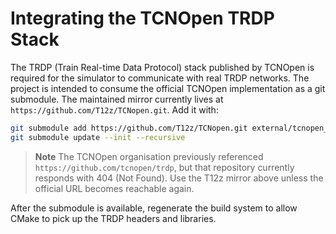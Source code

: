 # Integrating the TCNOpen TRDP Stack

The TRDP (Train Real-time Data Protocol) stack published by TCNOpen is
required for the simulator to communicate with real TRDP networks. The
project is intended to consume the official TCNOpen implementation as a git
submodule. The maintained mirror currently lives at
`https://github.com/T12z/TCNopen.git`. Add it with:

```bash
git submodule add https://github.com/T12z/TCNopen.git external/tcnopen_trdp
git submodule update --init --recursive
```

> **Note**
> The TCNOpen organisation previously referenced
> `https://github.com/tcnopen/trdp`, but that repository currently responds with
> 404 (Not Found). Use the T12z mirror above unless the official URL becomes
> reachable again.

After the submodule is available, regenerate the build system to allow CMake to
pick up the TRDP headers and libraries.
